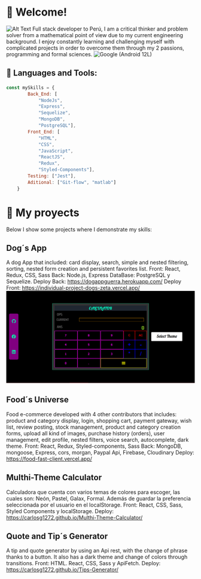 # 👋 Welcome!

![Alt Text](https://thumbs.gfycat.com/AgileThoseGrizzlybear-size_restricted.gif)
Full stack developer to Perú, I am a critical thinker and problem solver from a mathematical point of view due to my current engineering background. I enjoy constantly learning and challenging myself with complicated projects in order to overcome them through my 2 passions, programming and formal sciences.
![Google (Android 12L)](https://images.emojiterra.com/google/noto-emoji/v2.034/128px/1f1f5-1f1ea.png)
&nbsp;&nbsp;

##  🧠 Languages and Tools:
```js
const mySkills = {
		Back_End: [
			"NodeJs", 
			"Express", 
			"Sequelize", 
			"MongoDB", 
			"PostgreSQL"], 
		Front_End: [
			"HTML", 
			"CSS", 
			"JavaScript", 
			"ReactJS", 
			"Redux", 
			"Styled-Components"],
		Testing: ["Jest"],
		Aditional: ["Git-flow", "matlab"]
	}
```


# 💼 My proyects

Below I show some projects where I demonstrate my skills: 
## Dog´s  App
A dog App that included: card display, search, simple and nested filtering, sorting, nested form creation and persistent favorites list.
Front:  React, Redux, CSS, Sass
Back: Node.js, Express 
DataBase: PostgreSQL y Sequelize.
Deploy Back: https://dogappguerra.herokuapp.com/
Deploy Front: https://individual-project-dogs-zeta.vercel.app/
![Dog](https://github.com/CarlosG1272/CarlosG1272/blob/main/assets/calculator/calculator1.PNG)
## Food´s Universe 
Food e-commerce developed with 4 other contributors that includes: product and category display, login, shopping cart, payment gateway, wish list, review posting, stock management, product and category creation forms, upload all kind of images, purchase history (orders), user management, edit profile, nested filters, voice search, autocomplete, dark theme.
Front: React, Redux, Styled-components, Sass
Back: MongoDB, mongoose, Express, cors, morgan, Paypal Api, Firebase, Cloudinary
Deploy: https://food-fast-client.vercel.app/
## Multhi-Theme Calculator
Calculadora que cuenta con varios temas de colores para escoger, las cuales son: Neón, Pastel, Galax, Formal. Además de guardar la preferencia seleccionada por el usuario en el localStorage.
Front: React, CSS, Sass, Styled Components y localStorage.
Deploy: https://carlosg1272.github.io/Multhi-Theme-Calculator/

## Quote and Tip´s Generator
A tip and quote generator by using an Api rest, with the change of phrase thanks to a button. It also has a dark theme and change of colors through transitions.
Front: HTML. React, CSS, Sass y ApiFetch.
Deploy: https://carlosg1272.github.io/Tips-Generator/


